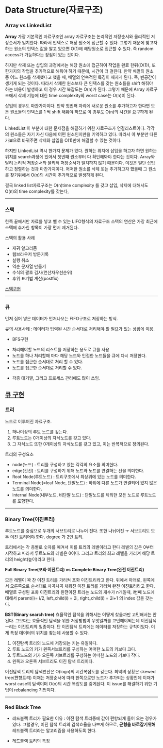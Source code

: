 # Data Structure(자료구조)

### Array vs LinkedList

**Array**
가장 기본적인 자료구조인 array 자료구조는 논리적인 저장순서와 물리적인 저장순서가 일치한다. 따라서 인덱스로 해당  원소에 접근할 수 있다. 그렇기 때문에 찾고자 하는 원소의 인덱스 값을 알고 있으면 O(1)에 해당원소로 접근할 수 있다. 즉 random access가 가능하다는 장점이 있는 것이다.

하지만 삭제 또는 삽입의 과정에서는 해당 원소에 접근하여 작업을 완료 한뒤(O(1)), 또 한가지의 작업을 추가적으로 해줘야 하기 때문에, 시간이 더 걸린다. 만약 배열의 원소 중 어느 원소를 삭제했다고 했을 때, 배열의 연속적인 특징이 깨지게 된다. 즉, 빈공간이 생기게 되는 것이다. 따라서 삭제한 원소보다 큰 인덱스를 갖는 원소들을 shift 해줘야 하는 비용이 발생하고 이 경우 시간 복잡도는 O(n)가 된다. 그렇기 때문에 Array 자료구조에서 삭제 기능에 대한 time complexity의 worst case는 O(n)이 된다.

삽입의 경우도 마찬가지이다. 만약 첫번째 자리에 새로운 원소를 추가하고자 한다면 모든 원소들의 인덱스를 1 씩 shift 해줘야 하므로 이 경우도 O(n)의 시간을 요구하게 된다.

LinkedList
이 부분에 대한 문제점을 해결하기 위한 자료구조가 연결리스트이다. 각각의 원소들은 자기 자신 다음에 어떤 원소인지만을 기억하고 있다. 따라서 이 부분만 다른가뵤으로 바꿔주면 삭제와 삽입을 O(1)만에 해결할 수 있는 것이다.

하지만 LinkedList 역시 한가지 문제가 있다. 원하는 위치에 삽입을 하고자 하면 원하는 위치를 search과정에 있어서 첫번째 원소부터 다 확인해봐야 한다는 것이다. Array와 달리 논리적 저장순서와 물리적 저장순서가 일치하지 않기 때문이다. 이것은 일단 삽입하고 정렬하는 것과 마찬가지이다. 어떠한 원소를 삭제 또는 추가하고자 했을때 그 원소를 찾기위해서 O(n)의 시간이 추가적으로 발생하게 된다.

결국 linked list자료구조는 O(n)time complexity 를 갖고 삽입, 삭제에 대해서도 O(n)의 time complexity를 갖는다,

----------------
### 스택
한쪽 끝에서만 자료를 넣고 뺄 수 있는 LIFO형식의 자료구조
스택의 연산은 가장 최근에 스택에 추가한 항목이 가장 먼저 제거된다.

스택의 활용 사례
* 재귀 알고리즘
* 웹브라우저 방문기록
* 실행 취소
* 역순 문자열 만들기
* 수식의 괄호 검사(연산자우선순위)
* 후위 표기법 계산(postfix)

[스택구현](https://github.com/Dong-wook94/Algorithm-Study/tree/master/%EB%B0%B1%EC%A4%80/%EA%B8%B0%EC%B4%88/%EC%8A%A4%ED%83%9D)

------------------------------
### 큐
먼저 집어 넣은 데이터가 먼저나오는 FIFO구조로 저장하는 방식.

큐의 사용사례 : 데이터가 입력된 시간 순서대로 처리해야 할 필요가 있는 상황에 이용.
* BFS구현
 - 처리해야할 노드의 리스트를 저장하는 용도로 큐를 사용
 - 노드를 하나 처리할때 마다 해당 노드와 인접한 노드들을 큐에 다시 저장한다.
 - 노드를 접근한 순서대로 처리 할 수 있다.
 - 노드를 접근한 순서대로 처리할 수 있다.
* 각종 대기열, 그리고 프로세스 관리에도 많이 쓰임.

[큐 구현](https://github.com/Dong-wook94/Algorithm-Study/tree/master/%EB%B0%B1%EC%A4%80/%EA%B8%B0%EC%B4%88/%EC%8A%A4%ED%83%9D)
-------------
### 트리
노드로 이루어진 자료구조.

1. 하나이상의 루트 노드를 갖는다.
2. 루트노드는 0개이상의 자식노드를 갖고 있다.
3. 그 자식노드 또한 0개이상의 자식노드를 갖고 있고, 이는 반복적으로 정의된다.

트리의 구성요소
* node(노드) : 트리를 구성하고 있는 각각의 요소를 의미한다.
* edge(간선) : 트리를 구성하기 위해 노드와 노드를 연결하는 선을 의미한다.
* Root Node(루트노드) : 트리구조에서 최상위에 있는 노드를 의미한다.
* Terminal Node(=leaf Node, 단말노드) : 하위에 다른 노드가 연결되어 있지 않은 노드를 의미한다.
* Internal Node(내부노드, 비단말 노드) : 단말노드를 제외한 모든 노드로 루트노드를 포함한다.

-------------------
### Binary Tree(이진트리)
루트노드를 중심으로 두개의 서브트리로 나누어 진다. 또한 나뉘어진 ㅜ 서브트리도 모두 이진 트리어야 한다. degree 가 2인 트리.

트리에서는 각 층별로 숫자를 매겨서 이를 트리의 레벨이라고 한다 레벨의 값은 0부터 시작하고 따라서 루트노드의 레벨은 0이다. 그리고 트리의 최고 레벨을 가리켜 해당 트리의 height(높이)라고 한다.

**Full Binary Tree(포화 이진트리) vs Complete Binary Tree(완전 이진트리)**

모든 레벨이 꽉 찬 이진 트리를 가리켜 포화 이진트리라고 한다. 위에서 아래로, 왼쪽에서 오른쪽으로 순서대로 차곡차곡 채워진 이진 트리를 가리켜 완전 이진트리라고 한다. 배열로 구성된 포화 이진트리와 완전이진 트리는 노드의 개수가 n개일때, i번째 노드에 대해서 parent(i)= i/2, left_child(i) = 2i, right_child(i) = 2i+1 의 index 값을 갖는다.

**BST(Binary search tree)**
효율적인 탐색을 위해서는 어떻게 찾을까만 고민해서는 안된다. 그보다는 효율적인 탐색을 위한 저장방법이 무엇일까를 고민해야되는데 이진탐색 ㅡ리는 이진트리의 일종이다. 단 이진탐색 트리에는 데이터를 저장하는 규칙이있다. 이게 특정 데이터의 위치를 찾는데 사용할 수 있다.
1. 이진탐색 트리의 노드에 저장되는 키는 유일하다.
2. 루트 노드의 키가 왼쪽서브트리를 구성하는 어떠한 노드의 키보다 크다.
3. 루트노드의 키가 오른쪽 서브트리를 구성하는 어떠한 노드의 키보다 작다.
4. 왼쪽과 오른쪽 서브트리도 이진 탐색 트리이다.

이진탐색 트리의 탐색연산은 O(logn)의 시간복잡도를 갖는다. 최악의 상황은 skewed tree(편향트리) 이때는 저장순서에 따라 한쪽으로만 노드가 추가되는 상황인데 이때가 worst case의 탐색이며 O(n)의 시간 복잡도를 갖게된다. 이 issue를 해결하기 위한 기법이 rebalancing 기법이다.

-------------------------
### Red Black Tree
* 레드블랙 트리가 필요한 이유 : 이진 탐색 트리중에 값이 편향되게 들어 오는 경우가 있다. 그렬경우, 이진 탐색 트리의 검색효율을 나쁘게 하므로, **균형을 바로잡기위해** 레드블랙 트리라는 알고리즘을 사용하도록 한다.

* 레드블랙 트리의 특징
